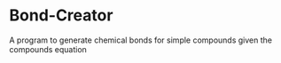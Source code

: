 # Bond-Creator
A program to generate chemical bonds for simple compounds given the compounds equation
